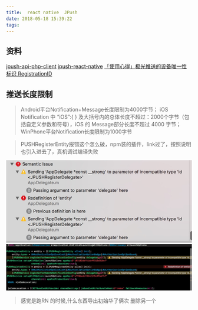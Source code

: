 ```yaml
---
title:  react native  JPush
date: 2018-05-18 15:39:22
tags:
---
```


## 资料

[jpush-api-php-client](https://github.com/jpush/jpush-api-php-client/tree/master)
[jpush-react-native](https://github.com/jpush/jpush-react-native/)
[「使用心得」极光推送的设备唯一性标识 RegistrationID](https://community.jiguang.cn/t/registrationid/3810)

## 推送长度限制

>Android平台Notification+Message长度限制为4000字节； iOS Notification 中 “iOS”:{ } 及大括号内的总体长度不超过：2000个字节（包括自定义参数和符号），iOS 的 Message部分长度不超过 4000 字节； WinPhone平台Notification长度限制为1000字节

>PUSHRegisterEntity报错这个怎么破，npm装的插件，link过了，按照说明也引入进去了，真机调试编译失败

![751520500441_.pi](media/15205024268114/751520500441_.pic.jpg)
![941520502142_.pic_hd](media/15205024268114/941520502142_.pic_hd.jpg)

>感觉是跑RN 的时候,什么东西导出初始华了俩次
>删除另一个

